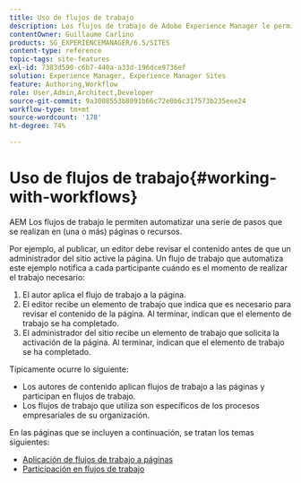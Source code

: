 ```yaml
---
title: Uso de flujos de trabajo
description: Los flujos de trabajo de Adobe Experience Manager le permiten automatizar una serie de pasos que se realizan en una página o recurso.
contentOwner: Guillaume Carlino
products: SG_EXPERIENCEMANAGER/6.5/SITES
content-type: reference
topic-tags: site-features
exl-id: 7383d590-c6b7-440a-a33d-196dce9736ef
solution: Experience Manager, Experience Manager Sites
feature: Authoring,Workflow
role: User,Admin,Architect,Developer
source-git-commit: 9a3008553b8091b66c72e0b6c317573b235eee24
workflow-type: tm+mt
source-wordcount: '178'
ht-degree: 74%

---
```


# Uso de flujos de trabajo{#working-with-workflows}

AEM Los flujos de trabajo le permiten automatizar una serie de pasos que se realizan en (una o más) páginas o recursos.

Por ejemplo, al publicar, un editor debe revisar el contenido antes de que un administrador del sitio active la página. Un flujo de trabajo que automatiza este ejemplo notifica a cada participante cuándo es el momento de realizar el trabajo necesario:

1. El autor aplica el flujo de trabajo a la página.
1. El editor recibe un elemento de trabajo que indica que es necesario para revisar el contenido de la página. Al terminar, indican que el elemento de trabajo se ha completado.
1. El administrador del sitio recibe un elemento de trabajo que solicita la activación de la página. Al terminar, indican que el elemento de trabajo se ha completado.

Típicamente ocurre lo siguiente:

* Los autores de contenido aplican flujos de trabajo a las páginas y participan en flujos de trabajo.
* Los flujos de trabajo que utiliza son específicos de los procesos empresariales de su organización.

En las páginas que se incluyen a continuación, se tratan los temas siguientes:

* [Aplicación de flujos de trabajo a páginas](/help/sites-authoring/workflows-applying.md)
* [Participación en flujos de trabajo](/help/sites-authoring/workflows-participating.md)
